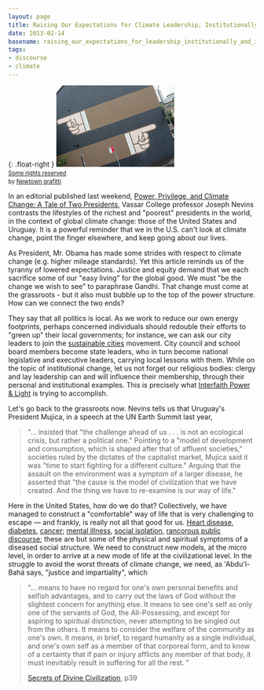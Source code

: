 ```yaml
---
layout: page
title: Raising Our Expectations for Climate Leadership, Institutionally and Individually
date: 2013-02-14
basename: raising_our_expectations_for_leadership_institutionally_and_individually
tags:
- discourse
- climate
---
```


{: .float-right }
![mural showing fingers pointing different directions](/images/fingerPointingMural.jpg)<br>
<small>[Some rights reserved](http://creativecommons.org/licenses/by/2.0/deed.en)<br>
by [Newtown grafitti](http://www.flickr.com/photos/newtown_grafitti/)</small>

In an editorial published last weekend, [Power, Privilege, and
Climate Change: A Tale of Two Presidents](https://www.commondreams.org/view/2013/02/09-0), Vassar College professor Joseph
Nevins contrasts the lifestyles of the richest and "poorest" presidents in the
world, in the context of global climate change: those of the United States and
Uruguay. It is a powerful reminder that we in the U.S. can't look at climate
change, point the finger elsewhere, and  keep going about our lives.

<!--more-->

As President, Mr. Obama has made some strides with respect to climate change
(e.g. higher mileage standards). Yet this article reminds us of the tyranny of
lowered expectations. Justice and equity demand that we each sacrifice some of
our "easy living" for the global good. We must "be the change we wish to see" to
paraphrase Gandhi. That change must come at the grassroots - but it also must
bubble up to the top of the power structure. How can we connect the two ends?

They say that all politics is local. As we work to reduce our own energy
footprints, perhaps concerned individuals should redouble their efforts to
"green up" their local governments; for instance, we can ask our city leaders to
join the [sustainable
cities](http://www.un.org/en/sustainablefuture/cities.shtml) movement. City council and school board members become state leaders,
who in turn become national legislative and executive leaders, carrying local
lessons with them. While on the topic of institutional change, let us not forget
our religious bodies: clergy and lay leadership can and will influence their
membership, through their personal and institutional examples. This is precisely
what <a href="http://www.interfaithpowerandlight.org">Interfaith Power &amp;
Light</a> is trying to accomplish.

Let's go back to the grassroots now. Nevins tells us that Uruguay's President
Mujica, in a speech at the UN Earth Summit last year,

> "&hellip; insisted that "the challenge ahead of us . . . is not an ecological
> crisis, but rather a political one." Pointing to a "model of development and
> consumption, which is shaped after that of affluent societies," societies
> ruled by the dictates of the capitalist market, Mujica said it was "time to
> start fighting for a different culture." Arguing that the assault on the
> environment was a symptom of a larger disease, he asserted that "the cause is
> the model of civilization that we have created. And the thing we have to
> re-examine is our way of life."

Here in the United States, how do we do that? Collectively, we have managed to
construct a "comfortable" way of life that is very challenging to escape &mdash;
and frankly, is really not all that good for us. <a
href="http://www.livestrong.com/article/164742-environmental-factors-for-heart-disease/"
title="Environmental Factors for Heart Disease">Heart disease</a>, <a
href="med.stanford.edu/ism/2010/may/envirome.html" title="New associations
between diabetes, environmental factors found by novel analytic
technique">diabetes</a>, <a href="http://www.cancer.gov/cancertopics/causes"
title="National Institutes of Health: Cancer Causes and Risk
Factors">cancer</a>; <a
href="http://www.pbs.org/newshour/rundown/2013/01/genes-and-environment-combine-to-influence-mental-illness.html"
title="Genes and Environment Combine to Bring on Mental Illness">mental
illness</a>, <a
href="http://www.amazon.com/Heat-Wave-Autopsy-Disaster-Illinois/dp/0226443221"
title="Heat Wave: A Social Autopsy of Disaster in Chicago">social isolation</a>,
<a
href="http://www.ibtimes.com/twitter-making-us-meaner-uncivil-discourse-age-social-media-909856"
title="Is Twitter Making Us Meaner? Uncivil Discourse In The Age Of Social Media
">rancorous public discourse</a>; these are but some of the physical and
spiritual symptoms of a diseased social structure. We need to construct new
models, at the micro level, in order to arrive at a new mode of life at the
civilizational level. In the struggle to avoid the worst threats of climate
change, we need, as 'Abdu'l-Bah&aacute; says, "justice and impartiality", which

> "&hellip; means to have no regard for one's own personal benefits and selfish
> advantages, and to carry out the laws of God without the slightest concern for
> anything else. It means to see one's self as only one of the servants of God,
> the All-Possessing, and except for aspiring to spiritual distinction, never
> attempting to be singled out from the others. It means to consider the welfare
> of the community as one's own. It means, in brief, to regard humanity as a
> single individual, and one's own self as a member of that corporeal form, and
> to know of a certainty that if pain or injury afflicts any member of that
> body, it must inevitably result in suffering for all the rest. "
>
> <a href="http://reference.bahai.org/en/t/ab/SDC/sdc-2.html">Secrets of Divine
> Civilization</a>, p39
